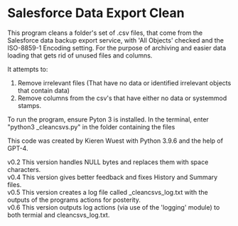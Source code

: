 # Salesforce Data Export Clean

This program cleans a folder's set of .csv files, that come from the Salesforce data backup export service, with 'All Objects' checked and the ISO-8859-1 Encoding setting.
For the purpose of archiving and easier data loading that gets rid of unused files and columns.

It attempts to:
1. Remove irrelevant files (That have no data or identified irrelevant objects that contain data)
2. Remove columns from the csv's that have either no data or systemmod stamps.

To run the program, ensure Pyton 3 is installed.
In the terminal, enter "python3 _cleancsvs.py" in the folder containing the files

This code was created by Kieren Wuest with Python 3.9.6 and the help of GPT-4.

v0.2 This version handles NULL bytes and replaces them with space characters.  
v0.4 This version gives better feedback and fixes History and Summary files.   
v0.5 This version creates a log file called _cleancsvs_log.txt with the outputs of the programs actions for posterity.  
v0.6 This version outputs log actions (via use of the 'logging' module) to both termial and cleancsvs_log.txt.  
